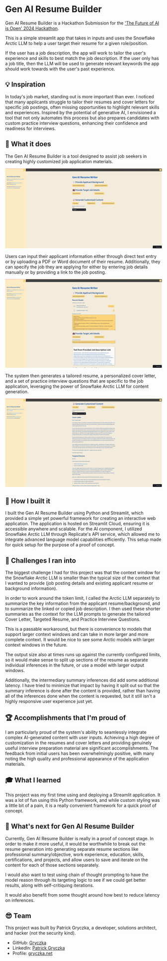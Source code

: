 # Gen AI Resume Builder

Gen AI Resume Builder is a Hackathon Submission for the ['The Future of AI is Open' 2024 Hackathon](https://arctic-streamlit-hackathon.devpost.com/).

This is a simple streamlit app that takes in inputs and uses the Snowflake Arctic LLM to help a user target their resume for a given role/position.

If the user has a job description, the app will work to tailor the user's experience and skills to best match the job description.  If the user only has a job title, then the LLM will be used to generate relevant keywords the app should work towards with the user's past experience.

## 💡 Inspiration
In today's job market, standing out is more important than ever. I noticed that many applicants struggle to tailor their resumes and cover letters for specific job postings, often missing opportunities to highlight relevant skills and experiences. Inspired by the potential of generative AI, I envisioned a tool that not only automates this process but also prepares candidates with custom practice interview questions, enhancing their confidence and readiness for interviews.

## 🚀 What it does
The Gen AI Resume Builder is a tool designed to assist job seekers in creating highly customized job application materials. 

![Resume Builder UI](./screenshot-1-ui.png)

Users can input their applicant information either through direct text entry or by uploading a PDF or Word document of their resume. Additionally, they can specify the job they are applying for either by entering job details manually or by providing a link to the job posting. 

![Resume Builder Context Input](./screenshot-2-input-context.png)

The system then generates a tailored resume, a personalized cover letter, and a set of practice interview questions that are specific to the job application, leveraging the power of Snowflake Arctic LLM for content generation.

![Resume Builder Output](./screenshot-3-output.png)


## 🔧 How I built it
I built the Gen AI Resume Builder using Python and Streamlit, which provided a simple yet powerful framework for creating an interactive web application. The application is hosted on Streamlit Cloud, ensuring it is accessible anywhere and scalable. For the AI component, I utilized Snowflake Arctic LLM through Replicate's API service, which allowed me to integrate advanced language model capabilities efficiently. This setup made for quick setup for the purpose of a proof of concept.

## 🚩 Challenges I ran into
The biggest challenge I had for this project was that the context window for the Snowflake Arctic LLM is smaller than the typical size of the context that I wanted to provide (job posting details and existing applicant resume or background information).

In order to work around the token limit, I called the Arctic LLM separately to summarize the key information from the applicant resume/background, and to summarize the linked or copied job description. I then used these shorter summaries as the context for the LLM prompts to generate the tailored Cover Letter, Targeted Resume, and Practice Interview Questions.

This is a passable workaround, but there is convenience to models that support larger context windows and can take in more larger and more complete context. It would be nice to see some Arctic models with larger context windows in the future.

The output size also at times runs up against the currently configured limits, so it would make sense to split up sections of the resume as separate individual inferences in the future, or use a model with larger output windows.

Additionally, the intermediary summary inferences did add some additional latency. I have tried to minimize that impact by having it split out so that the summary inference is done after the content is provided, rather than having all of the inferences done when the content is requested, but it still isn't a highly responsive user experience just yet.

## 🏆 Accomplishments that I'm proud of
I am particularly proud of the system's ability to seamlessly integrate complex AI-generated content with user inputs. Achieving a high degree of customization in the resumes and cover letters and providing genuinely useful interview preparation material are significant accomplishments. The feedback from initial users has been overwhelmingly positive, with many noting the high quality and professional appearance of the application materials.

## 🎓 What I learned
This project was my first time using and deploying a Streamlit application. It was a lot of fun using this Python framework, and while custom styling was a little bit of a pain, it is a really convenient framework for a quick proof of concept.

## 🔮 What's next for Gen AI Resume Builder
Currently, Gen AI Resume Builder is really in a proof of concept stage. In order to make it more useful, it would be worthwhile to break out the resume generation into generating separate resume sections like professional summary/objective, work experience, education, skills, certifications, and projects, and allow users to save and iterate on the content for each of those sections separately.

I would also want to test using chain of thought prompting to have the model reason through its targeting logic to see if we could get better results, along with self-critiquing iterations.

It would also benefit from some thought around how best to reduce latency on inferences.

## 😎 Team
This project was built by Patrick Gryczka, a developer, solutions architect, and hacker (not the security kind).

- GitHub: [Gryczka](https://github.com/Gryczka)
- LinkedIn: [Patrick Gryczka](https://www.linkedin.com/in/gryczka/)
- Profile: [gryczka.net](https://www.gryczka.net/)

